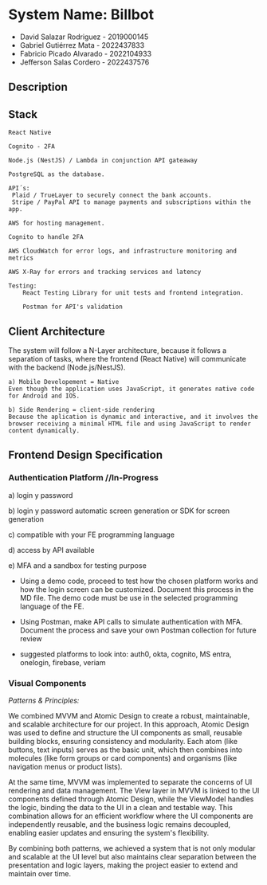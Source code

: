 # System Name: Billbot

- David Salazar Rodriguez - 2019000145
- Gabriel Gutiérrez Mata  - 2022437833
- Fabricio Picado Alvarado - 2022104933
- Jefferson Salas Cordero - 2022437576

## Description

## Stack
    React Native

    Cognito - 2FA
    
    Node.js (NestJS) / Lambda in conjunction API gateaway
    
    PostgreSQL as the database.
    
    API´s:
     Plaid / TrueLayer to securely connect the bank accounts.
     Stripe / PayPal API to manage payments and subscriptions within the app.
    
    AWS for hosting management.

    Cognito to handle 2FA
    
    AWS CloudWatch for error logs, and infrastructure monitoring and metrics

    AWS X-Ray for errors and tracking services and latency

    Testing:
        React Testing Library for unit tests and frontend integration.

        Postman for API's validation


## Client Architecture

The system will follow a N-Layer architecture, because it follows a separation of tasks, where the frontend (React Native) will communicate with the backend (Node.js/NestJS).

    a) Mobile Developement = Native 
    Even though the application uses JavaScript, it generates native code for Android and IOS.

    b) Side Rendering = client-side rendering 
    Because the aplication is dynamic and interactive, and it involves the browser receiving a minimal HTML file and using JavaScript to render content dynamically.


## Frontend Design Specification


### Authentication Platform //In-Progress

a) login y password

b) login y password automatic screen generation or SDK for screen generation

c) compatible with your FE programming language

d) access by API available

e) MFA and a sandbox for testing purpose

- Using a demo code, proceed to test how the chosen platform works and how the login screen can be customized. Document this process in the MD file. The demo code must be use in the selected programming language of the FE.

- Using Postman, make API calls to simulate authentication with MFA. Document the process and save your own Postman collection for future review

- suggested platforms to look into: auth0, okta, cognito, MS entra, onelogin, firebase, veriam

### Visual Components

*Patterns & Principles:*

We combined MVVM and Atomic Design to create a robust, maintainable, and scalable architecture for our project. In this approach, Atomic Design was used to define and structure the UI components as small, reusable building blocks, ensuring consistency and modularity. Each atom (like buttons, text inputs) serves as the basic unit, which then combines into molecules (like form groups or card components) and organisms (like navigation menus or product lists).

At the same time, MVVM was implemented to separate the concerns of UI rendering and data management. The View layer in MVVM is linked to the UI components defined through Atomic Design, while the ViewModel handles the logic, binding the data to the UI in a clean and testable way. This combination allows for an efficient workflow where the UI components are independently reusable, and the business logic remains decoupled, enabling easier updates and ensuring the system's flexibility.

By combining both patterns, we achieved a system that is not only modular and scalable at the UI level but also maintains clear separation between the presentation and logic layers, making the project easier to extend and maintain over time.
